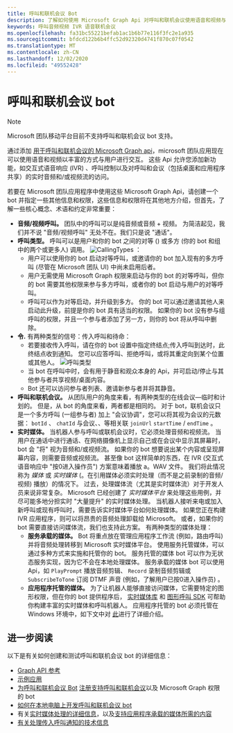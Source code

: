 ```yaml
---
title: 呼叫和联机会议 Bot
description: 了解如何使用 Microsoft Graph Api 对呼叫和联机会议使用语音和视频与用户进行交互。
keywords: 呼叫音频视频 IVR 语音联机会议
ms.openlocfilehash: fa31bc55221befab1ac1b6b77e116f3fc2e1a935
ms.sourcegitcommit: bfdcd122b6b4ffc52d92320d4741f870c07f0542
ms.translationtype: MT
ms.contentlocale: zh-CN
ms.lasthandoff: 12/02/2020
ms.locfileid: "49552428"
---
```

# <a name="calls-and-online-meetings-bots"></a>呼叫和联机会议 bot

> [!NOTE]
> Microsoft 团队移动平台目前不支持呼叫和联机会议 bot 支持。 

通过添加 [用于呼叫和联机会议的 Microsoft Graph api](/graph/api/resources/communications-api-overview?view=graph-rest-beta&preserve-view=true)，microsoft 团队应用现在可以使用语音和视频以丰富的方式与用户进行交互。 这些 Api 允许您添加新功能，如交互式语音响应 (IVR) 、呼叫控制以及对呼叫和会议（包括桌面和应用程序共享）的实时音频和/或视频流的访问。

若要在 Microsoft 团队应用程序中使用这些 Microsoft Graph Api，请创建一个 bot 并指定一些其他信息和权限，这些信息和权限将在其他地方介绍，但首先，了解一些核心概念、术语和约定非常重要：

* **音频/视频呼叫。** 团队中的呼叫可以是纯音频或音频 + 视频。 为简洁起见，我们并不说 "音频/视频呼叫" 无处不在。我们只是说 "通话"。
* **呼叫类型。** 呼叫可以是用户和你的 bot 之间的对等 () 或多方 (你的 bot 和组中的两个或更多人) 调用。
  ![CallingTypes ](~/assets/images/calls-and-meetings/call-types.png) ：
  * 用户可以使用你的 bot 启动对等呼叫，或邀请你的 bot 加入现有的多方呼叫 (尽管在 Microsoft 团队 UI) 中尚未启用后者。
  * 用户无需使用 Microsoft Graph 权限来启动与你的 bot 的对等呼叫，但你的 bot 需要其他权限来参与多方呼叫，或者你的 bot 启动与用户的对等呼叫。
  * 呼叫可以作为对等启动，并升级到多方。 你的 bot 可以通过邀请其他人来启动此升级，前提是你的 bot 具有适当的权限。 如果你的 bot 没有参与组呼叫的权限，并且一个参与者添加了另一方，则你的 bot 将从呼叫中删除。
* **令.** 有两种类型的信号：传入呼叫和待命：
  * 若要接收传入呼叫，请在你的 bot 设置中指定终结点;传入呼叫到达时，此终结点收到通知。 您可以应答呼叫、拒绝呼叫，或将其重定向到某个位置或其他人。
  ![呼叫类型](~/assets/images/calls-and-meetings/call-handling.png)
  * 当 bot 在呼叫中时，会有用于静音和观众本身的 Api，并可启动/停止与其他参与者共享视频/桌面内容。
  * Bot 还可以访问参与者列表、邀请新参与者并将其静音。
* **呼叫和联机会议。** 从团队用户的角度来看，有两种类型的在线会议—临时和计划的。 但是，从 bot 的角度来看，两者都是相同的。 对于 bot，联机会议只是一个多方呼叫 (一组参与者) 加上 "会议协调"，您可以将其视为会议的元数据： `botId` 、 `chatId` 与会议、、等相关联 `joinUrl` `startTime` / `endTime` 。
* **实时媒体。** 当机器人参与呼叫或联机会议时，它必须处理音频和视频流。 当用户在通话中进行通话、在网络摄像机上显示自己或在会议中显示其屏幕时，bot 会 "将" 视为音频和/或视频流。 如果你的 bot 想要说出某个内容或呈现屏幕内容，则需要音频或视频流。 甚至像 bot 这样简单的东西，在 IVR (交互式语音响应中 "按0进入操作员") 方案意味着播放 a。WAV 文件。 我们将此情况称为 _媒体_ 或 _实时媒体_ (。在引用媒体必须实时处理（而不是之前录制的音频/视频) 播放）的情况下。 过去，处理媒体流（尤其是实时媒体流）对于开发人员来说非常复杂。 Microsoft 已经创建了 _实时媒体平台_ 来处理这些用例，并尽可能多地分担实时 "大量提升" 的实时媒体处理。  当机器人接听来电或加入新呼叫或现有呼叫时，需要告诉实时媒体平台如何处理媒体。 如果您正在构建 IVR 应用程序，则可以将昂贵的音频处理卸载给 Microsoft。 或者，如果你的 bot 需要直接访问媒体流，我们也支持此方案。 有两种类型的媒体处理：
  * **服务承载的媒体。** Bot 将重点放在管理应用程序工作流 (例如，路由呼叫) 并将音频处理转移到 Microsoft 实时媒体平台。 使用服务托管媒体，可以通过多种方式来实施和托管你的 bot。 服务托管的媒体 bot 可以作为无状态服务实现，因为它不会在本地处理媒体。 服务承载的媒体 bot 可以使用 Api，如 `PlayPrompt` 播放音频剪辑、 `Record` 录制音频剪辑或 `SubscribeToTone` 订阅 DTMF 声音 (例如，了解用户已按0进入操作员) 。
  * **应用程序托管的媒体。** 为了让机器人能够直接访问媒体，它需要特定的图形权限，但在你的 bot 提供程序后， [实时媒体库](https://www.nuget.org/packages/Microsoft.Graph.Communications.Calls.Media/) 和 [图形呼叫 SDK](https://microsoftgraph.github.io/microsoft-graph-comms-samples/docs/articles/index.html#graph-calling-sdk-and-stateful-client-builder) 可帮助你构建丰富的实时媒体和呼叫机器人。 应用程序托管的 bot 必须托管在 Windows 环境中，如下文中对 [此](./requirements-considerations-application-hosted-media-bots.md)进行了详细介绍。

## <a name="further-reading"></a>进一步阅读

以下是有关如何创建和测试呼叫和联机会议 bot 的详细信息：

* [Graph API 参考](/graph/api/resources/communications-api-overview?view=graph-rest-beta&preserve-view=true)
* [示例应用](https://github.com/microsoftgraph/microsoft-graph-comms-samples)
* [为呼叫和联机会议 Bot](./registering-calling-bot.md#add-microsoft-graph-permissions) [注册支持呼叫和联机会议](./registering-calling-bot.md)以及 Microsoft Graph 权限的 bot
* [如何在本地电脑上开发呼叫和联机会议 bot](./debugging-local-testing-calling-meeting-bots.md)
* 有关[实时媒体处理的详细信息](./real-time-media-concepts.md)，以及[支持应用程序承载的媒体所需的内容](./requirements-considerations-application-hosted-media-bots.md)
* [有关处理传入呼叫通知的技术信息](./call-notifications.md)
